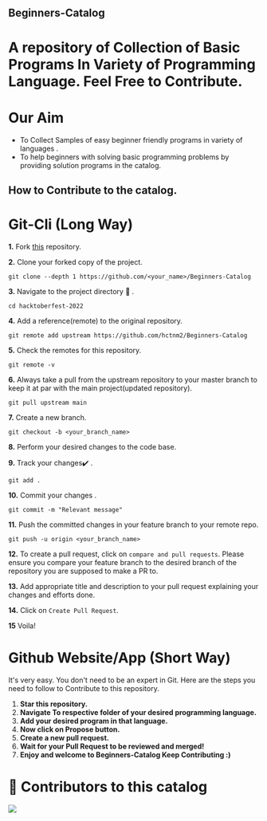 ## Beginners-Catalog
# A repository of Collection of Basic Programs In Variety of Programming Language. Feel Free to Contribute.

# Our Aim
- To Collect Samples of easy beginner friendly programs in variety of languages .
- To help beginners with solving basic programming problems by providing solution programs in the catalog.
## How to Contribute to the catalog.
# Git-Cli (Long Way)

**1.**  Fork [this](https://github.com/hctnm2/Beginners-Catalog.git) repository.

**2.**  Clone your forked copy of the project.

```
git clone --depth 1 https://github.com/<your_name>/Beginners-Catalog
```

**3.** Navigate to the project directory :file_folder: .

```
cd hacktoberfest-2022
```

**4.** Add a reference(remote) to the original repository.

```
git remote add upstream https://github.com/hctnm2/Beginners-Catalog
```

**5.** Check the remotes for this repository.
```
git remote -v
```

**6.** Always take a pull from the upstream repository to your master branch to keep it at par with the main project(updated repository).

```
git pull upstream main
```

**7.** Create a new branch.

```
git checkout -b <your_branch_name>
```

**8.** Perform your desired changes to the code base.


**9.** Track your changes:heavy_check_mark: .

```
git add . 
```

**10.** Commit your changes .

```
git commit -m "Relevant message"
```

**11.** Push the committed changes in your feature branch to your remote repo.
```
git push -u origin <your_branch_name>
```

**12.** To create a pull request, click on `compare and pull requests`. Please ensure you compare your feature branch to the desired branch of the repository you are supposed to make a PR to.


**13.** Add appropriate title and description to your pull request explaining your changes and efforts done.


**14.** Click on `Create Pull Request`.


**15** Voila!

# Github Website/App (Short Way)


It's very easy. You don't need to be an expert in Git. Here are the steps you need to follow to Contribute to this repository.
1. **Star this repository.**
2. **Navigate To respective folder of your desired programming language.**
3. **Add your desired program in that language.**
4. **Now click on Propose button.**
5. **Create a new pull request.**
6. **Wait for your Pull Request to be reviewed and merged!**
7. **Enjoy and welcome to Beginners-Catalog Keep Contributing :)**

# :handshake: Contributors to this catalog
<a href="https://github.com/hctnm2/Beginners-Catalog/graphs/contributors">
  <img src="https://contrib.rocks/image?repo=hctnm2/Beginners-Catalog" />
</a>
